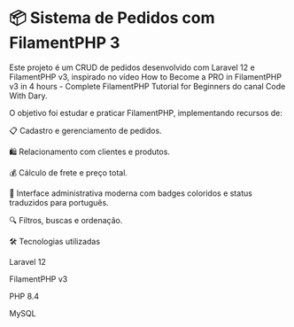 # 📦 Sistema de Pedidos com FilamentPHP 3

Este projeto é um CRUD de pedidos desenvolvido com Laravel 12 e FilamentPHP v3, inspirado no vídeo
How to Become a PRO in FilamentPHP v3 in 4 hours - Complete FilamentPHP Tutorial for Beginners do canal Code With Dary.

O objetivo foi estudar e praticar FilamentPHP, implementando recursos de:

📋 Cadastro e gerenciamento de pedidos.

🛍️ Relacionamento com clientes e produtos.

💰 Cálculo de frete e preço total.

🎨 Interface administrativa moderna com badges coloridos e status traduzidos para português.

🔍 Filtros, buscas e ordenação.

🛠 Tecnologias utilizadas

Laravel 12

FilamentPHP v3

PHP 8.4

MySQL 

